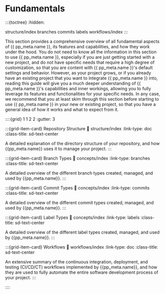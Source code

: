 # Fundamentals

:::{toctree}
:hidden:

structure/index
branches
commits
labels
workflows/index
:::

This section provides a comprehensive overview of all fundamental aspects of {{ pp_meta.name }},
its features and capabilities, and how they work under the hood.
You do not need to know all the information in this section to use {{ pp_meta.name }},
especially if you are just getting started with a new project,
and do not have specific needs that require a high degree of customization,
so that you are content with {{ pp_meta.name }}'s default settings and behavior.
However, as your project grows, or if you already have an existing project that you want to integrate
{{ pp_meta.name }} into, reading this guide will give you a much deeper understanding of
{{ pp_meta.name }}'s capabilities and inner workings,
allowing you to fully leverage its features and functionalities for your specific needs.
In any case, we recommend that you at least skim through this section
before starting to use {{ pp_meta.name }} in your new or existing project,
so that you have a general idea of how it works and what to expect from it.

::::{grid} 1 1 2 2
:gutter: 3

:::{grid-item-card} Repository Structure
:link: structure/index
:link-type: doc
:class-title: sd-text-center

A detailed explanation of the directory structure of your repository,
and how {{pp_meta.name}} uses it to manage your project.
:::

:::{grid-item-card} Branch Types
:link: concepts/index
:link-type: branches
:class-title: sd-text-center

A detailed overview of the different branch types created, managed, and used by {{pp_meta.name}}.
:::

:::{grid-item-card} Commit Types
:link: concepts/index
:link-type: commits
:class-title: sd-text-center

A detailed overview of the different commit types created, managed, and used by {{pp_meta.name}}.
:::

:::{grid-item-card} Label Types
:link: concepts/index
:link-type: labels
:class-title: sd-text-center

A detailed overview of the different label types created, managed, and used by {{pp_meta.name}}.
:::

:::{grid-item-card} Workflows
:link: workflows/index
:link-type: doc
:class-title: sd-text-center

An extensive summary of the continuous integration, deployment, and testing (CI/CD/CT) workflows
implemented by {{pp_meta.name}}, and how they are used to fully automate
the entire software development process of your project.
:::

::::
